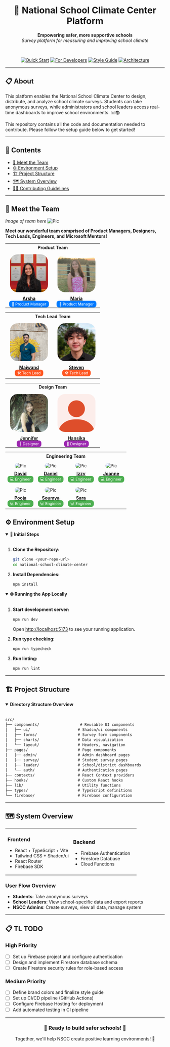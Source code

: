 <div align="center">
  <h1>🏫 National School Climate Center Platform</h1>

  <p>
    <b>Empowering safer, more supportive schools</b><br>
    <i>Survey platform for measuring and improving school climate</i>
  </p>

  <br>

  <p>
    <a href="#-quick-start"><img src="https://img.shields.io/badge/Quick-Start-16A34A?style=for-the-badge" alt="Quick Start"></a>
    <a href="#-for-developers"><img src="https://img.shields.io/badge/For-Developers-DC2626?style=for-the-badge" alt="For Developers"></a>
    <a href="./STYLING.md"><img src="https://img.shields.io/badge/Style-Guide-F59E0B?style=for-the-badge" alt="Style Guide"></a>
    <a href="#-architecture"><img src="https://img.shields.io/badge/Architecture-7C3AED?style=for-the-badge" alt="Architecture"></a>
  </p>
</div>

---

## 📋 About

This platform enables the National School Climate Center to design, distribute, and analyze school climate surveys. Students can take anonymous surveys, while administrators and school leaders access real-time dashboards to improve school environments. 📊📚

This repository contains all the code and documentation needed to contribute. Please follow the setup guide below to get started!

---

## 📖 Contents

- [🤝 Meet the Team](#%EF%B8%8Fmeet-the-team)
- [⚙️ Environment Setup](#%EF%B8%8F-environment-setup)
- [🏗️ Project Structure](#%EF%B8%8F-project-structure)
- [🗺️ System Overview](#%EF%B8%8F-system-overview)
- [🧑‍💻 Contributing Guidelines](./CONTRIBUTING.md)

---

## 🤝 Meet the Team

_Image of team here_
<img src="" alt="Pic">

**Meet our wonderful team comprised of Product Managers, Designers, Tech Leads, Engineers, and Microsoft Mentors!**

<!-- Product Team -->
<table style="margin-left: auto;margin-right: auto;">
  <tr><th colspan="2">Product Team</th></tr>
  <tr>
    <td align="center">
      <div>
        <img src="src/assets/Arsha.jpeg" alt="Pic" width="120" style="border-radius:2rem; padding:0.5rem;"><br>
        <b><a href="https://www.linkedin.com/in/arsha-garg/" target="_blank">Arsha</a></b><br>
        <span style="background:#007bff; color:white; padding:3px 8px; border-radius:0.5rem; font-size:12px;">
          💼 Product Manager
        </span>
      </div>
    </td>
    <td align="center">
      <div>
        <img src="src/assets/Maria.png" alt="Pic" width="120" style="border-radius:2rem; padding:0.5rem;"><br>
        <b><a href="https://www.linkedin.com/in/mariahouseordonez/" target="_blank">Maria</a></b><br>
        <span style="background:#007bff; color:white; padding:3px 8px; border-radius:0.5rem; font-size:12px;">
          💼 Product Manager
        </span>
      </div>
    </td>
  </tr>
</table>

<!-- Tech Lead Team -->
<table style="margin-left: auto;margin-right: auto;">
  <tr><th colspan="2">Tech Lead Team</th></tr>
  <tr>
    <td align="center">
      <div>
        <img src="src/assets/Maiwand.png" alt="Pic" width="120" style="border-radius:2rem; padding:0.5rem;"><br>
        <b><a href="https://www.linkedin.com/in/maiwandraheem/" target="_blank">Maiwand</a></b><br>
        <span style="background:#ff5722; color:white; padding:3px 8px; border-radius:0.5rem; font-size:12px;">
          🛠️ Tech Lead
        </span>
      </div>
    </td>
    <td align="center">
      <div>
        <img src="src/assets/Steven.jpeg" alt="Pic" width="120" style="border-radius:2rem; padding:0.5rem;"><br>
        <b><a href="https://www.linkedin.com/in/stevenha75/" target="_blank">Steven</a></b><br>
        <span style="background:#ff5722; color:white; padding:3px 8px; border-radius:0.5rem; font-size:12px;">
          🛠️ Tech Lead
        </span>
      </div>
    </td>
  </tr>
</table>

<!-- Design Team -->
<table style="margin-left: auto;margin-right: auto;">
  <tr><th colspan="2">Design Team</th></tr>
  <tr>
    <td align="center">
      <div>
        <img src="src/assets/Jennifer.png" alt="Pic" width="120" style="border-radius:2rem; padding:0.5rem;"><br>
        <b><a href="https://www.linkedin.com/in/jennifer-vo20/" target="_blank">Jennifer</a></b><br>
        <span style="background:#9c27b0; color:white; padding:3px 8px; border-radius:0.5rem; font-size:12px;">
          🎨 Designer
        </span>
      </div>
    </td>
    <td align="center">
      <div>
        <img src="src/assets/Hansika.png" alt="Pic" width="120" style="border-radius:2rem; padding:0.5rem;"><br>
        <b><a href="https://www.linkedin.com/in/hansika-murugu/" target="_blank">Hansika</a></b><br>
        <span style="background:#9c27b0; color:white; padding:3px 8px; border-radius:0.5rem; font-size:12px;">
          🎨 Designer
        </span>
      </div>
    </td>
  </tr>
</table>

<!-- Engineering Team -->
<table style="margin-left: auto;margin-right: auto;">
  <tr><th colspan="4">Engineering Team</th></tr>
  <tr>
    <td align="center">
      <div>
        <img src="" alt="Pic" width="120" style="border-radius:2rem; padding:0.5rem;"><br>
        <b><a href="" target="_blank">David</a></b><br>
        <span style="background:#4caf50; color:white; padding:3px 8px; border-radius:0.5rem; font-size:12px;">
          💻 Engineer
        </span>
      </div>
    </td>
    <td align="center">
      <div>
        <img src="" alt="Pic" width="120" style="border-radius:2rem; padding:0.5rem;"><br>
        <b><a href="" target="_blank">Daniel</a></b><br>
        <span style="background:#4caf50; color:white; padding:3px 8px; border-radius:0.5rem; font-size:12px;">
          💻 Engineer
        </span>
      </div>
    </td>
    <td align="center">
      <div>
        <img src="" alt="Pic" width="120" style="border-radius:2rem; padding:0.5rem;"><br>
        <b><a href="" target="_blank">Izzy</a></b><br>
        <span style="background:#4caf50; color:white; padding:3px 8px; border-radius:0.5rem; font-size:12px;">
          💻 Engineer
        </span>
      </div>
    </td>
    <td align="center">
      <div>
        <img src="" alt="Pic" width="120" style="border-radius:2rem; padding:0.5rem;"><br>
        <b><a href="" target="_blank">Joanne</a></b><br>
        <span style="background:#4caf50; color:white; padding:3px 8px; border-radius:0.5rem; font-size:12px;">
          💻 Engineer
        </span>
      </div>
    </td>
  </tr>
  <tr>
    <td align="center">
      <div>
        <img src="src/assets/Pooja.png" alt="Pic" width="120" style="border-radius:2rem; padding:0.5rem;"><br>
        <b><a href="https://www.linkedin.com/in/pooja-raghuram/" target="_blank">Pooja</a></b><br>
        <span style="background:#4caf50; color:white; padding:3px 8px; border-radius:0.5rem; font-size:12px;">
          💻 Engineer
        </span>
      </div>
    </td>
    <td align="center">
      <div>
        <img src="" alt="Pic" width="120" style="border-radius:2rem; padding:0.5rem;"><br>
        <b><a href="" target="_blank">Soumya</a></b><br>
        <span style="background:#4caf50; color:white; padding:3px 8px; border-radius:0.5rem; font-size:12px;">
          💻 Engineer
        </span>
      </div>
    </td>
    <td align="center">
      <div>
        <img src="" alt="Pic" width="120" style="border-radius:2rem; padding:0.5rem;"><br>
        <b><a href="" target="_blank">Sara</a></b><br>
        <span style="background:#4caf50; color:white; padding:3px 8px; border-radius:0.5rem; font-size:12px;">
          💻 Engineer
        </span>
      </div>
    </td>
    <td><!-- blank for alignment --></td>
  </tr>
</table>

## ⚙️ Environment Setup

<details open>
<summary><b>📂 Initial Steps</b></summary>
<br>

1. **Clone the Repository:**

   ```bash
   git clone <your-repo-url>
   cd national-school-climate-center
   ```

2. **Install Dependencies:**
   ```bash
   npm install
   ```
   </details>

<details open>
<summary><b>🌐 Running the App Locally</b></summary>
<br>

1. **Start development server:**

   ```bash
   npm run dev
   ```

   Open [http://localhost:5173](http://localhost:5173) to see your running application.

2. **Run type checking:**

   ```bash
   npm run typecheck
   ```

3. **Run linting:**
   ```bash
   npm run lint
   ```
   </details>

---

## 🏗️ Project Structure

<details open>
<summary><b>Directory Structure Overview</b></summary>
<br>

```
src/
├── components/                  # Reusable UI components
│   ├── ui/                     # Shadcn/ui components
│   ├── forms/                  # Survey form components
│   ├── charts/                 # Data visualization
│   └── layout/                 # Headers, navigation
├── pages/                      # Page components
│   ├── admin/                  # Admin dashboard pages
│   ├── survey/                 # Student survey pages
│   ├── leader/                 # School/district dashboards
│   └── auth/                   # Authentication pages
├── contexts/                   # React Context providers
├── hooks/                      # Custom React hooks
├── lib/                        # Utility functions
├── types/                      # TypeScript definitions
└── firebase/                   # Firebase configuration
```

</details>

---

## 🗺️ System Overview

<table>
  <tr>
    <td width="50%">
      <h3>Frontend</h3>
      <ul>
        <li>React + TypeScript + Vite</li>
        <li>Tailwind CSS + Shadcn/ui</li>
        <li>React Router</li>
        <li>Firebase SDK</li>
      </ul>
    </td>
    <td width="50%">
      <h3>Backend</h3>
      <ul>
        <li>Firebase Authentication</li>
        <li>Firestore Database</li>
        <li>Cloud Functions</li>
      </ul>
    </td>
  </tr>
</table>

### User Flow Overview

- **Students**: Take anonymous surveys
- **School Leaders**: View school-specific data and export reports
- **NSCC Admins**: Create surveys, view all data, manage system

---

## 📋 TL TODO

### High Priority

- [ ] Set up Firebase project and configure authentication
- [ ] Design and implement Firestore database schema
- [ ] Create Firestore security rules for role-based access

### Medium Priority

- [ ] Define brand colors and finalize style guide
- [ ] Set up CI/CD pipeline (GitHub Actions)
- [ ] Configure Firebase Hosting for deployment
- [ ] Add automated testing in CI pipeline

---

<div align="center">
  <h3>🎉 Ready to build safer schools! 🎉</h3>
  <p>Together, we'll help NSCC create positive learning environments! 🏫</p>
</div>
